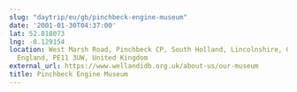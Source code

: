 ```yaml
---
slug: "daytrip/eu/gb/pinchbeck-engine-museum"
date: '2001-01-30T04:37:00'
lat: 52.818073
lng: -0.129154
location: West Marsh Road, Pinchbeck CP, South Holland, Lincolnshire, Greater Lincolnshire,
  England, PE11 3UW, United Kingdom
external_url: https://www.wellandidb.org.uk/about-us/our-museum
title: Pinchbeck Engine Museum
---
```



